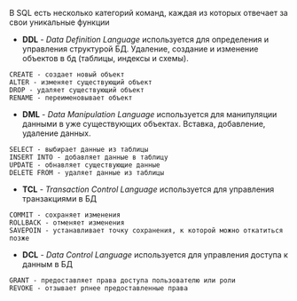 В SQL есть несколько категорий команд, каждая из которых отвечает за свои уникальные функции
- **DDL** - *Data Definition Language* используется для определения и управления структурой БД. Удаление, создание и изменение объектов в бд (таблицы, индексы и схемы). 
``` 
CREATE - создает новый объект
ALTER - изменяет существующий объект
DROP - удаляет существующий объект
RENAME - переименовывает объект
```
- **DML** - *Data Manipulation Language* используется для манипуляции данными в уже существующих объектах. Вставка, добавление, удаление данных. 
```
SELECT - выбирает данные из таблицы
INSERT INTO - добавляет данные в таблицу
UPDATE - обнавляет существующие данные
DELETE FROM - удаляет данные из таблицы
```
- **TCL** - *Transaction Control Language* используется для управления транзакциями в БД
```
COMMIT - сохраняет изменения
ROLLBACK - отменяет изменения
SAVEPOIN - устанавливает точку сохранения, к которой можно откатиться позже
```
- **DCL** - *Data Control Language* используется для управления доступа к данным в БД
```
GRANT - предоставляет права доступа пользователю или роли 
REVOKE - отзывает рпнее предоставленные права
```